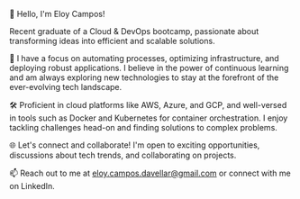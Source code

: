 👋 Hello, I'm Eloy Campos!

Recent graduate of a Cloud & DevOps bootcamp, passionate about transforming ideas into efficient and scalable solutions.

🚀 I have a focus on automating processes, optimizing infrastructure, and deploying robust applications. I believe in the power of continuous learning and am always exploring new technologies to stay at the forefront of the ever-evolving tech landscape.

🛠️ Proficient in cloud platforms like AWS, Azure, and GCP, and well-versed in tools such as Docker and Kubernetes for container orchestration. I enjoy tackling challenges head-on and finding solutions to complex problems.

🌐 Let's connect and collaborate! I'm open to exciting opportunities, discussions about tech trends, and collaborating on projects.

📫 Reach out to me at eloy.campos.davellar@gmail.com or connect with me on LinkedIn.
